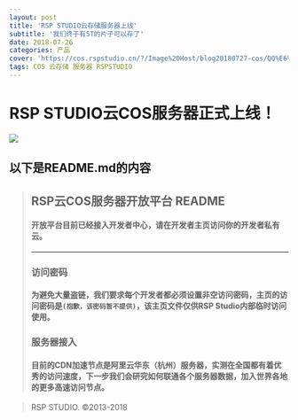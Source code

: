 ```yaml
---
layout: post
title: 'RSP STUDIO云存储服务器上线'
subtitle: '我们终于有5T的片子可以存了'
date: 2018-07-26
categories: 产品
cover: 'https://cos.rspstudio.cn/?/Image%20Host/blog20180727-cos/QQ%E6%88%AA%E5%9B%BE20180727211913.png'
tags: COS 云存储 服务器 RSPSTUDIO
---
```


# RSP STUDIO云COS服务器正式上线！
![](https://cos.rspstudio.cn/?/Image%20Host/blog20180727-cos/QQ%E6%88%AA%E5%9B%BE20180727211820.png)

## 以下是README.md的内容

>## RSP云COS服务器开放平台 README ##
>#### 开放平台目前已经接入开发者中心，请在开发者主页访问你的开发者私有云。
>---
>### 访问密码 ###
> #### 为避免大量盗链，我们要求每个开发者都必须设置非空访问密码，主页的访问密码是`(抱歉，该密码暂不提供)`，该主页文件仅供RSP Studio内部临时访问使用。
>### 服务器接入 ###
> #### 目前的CDN加速节点是阿里云华东（杭州）服务器，实测在全国都有着优秀的访问速度，下一步我们会研究如何联通各个服务器数据，加入世界各地的更多高速访问节点。

> RSP STUDIO. ©2013-2018
